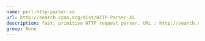 ```yaml
---
name: perl-http-parser-xs
url: http://search.cpan.org/dist/HTTP-Parser-XS
description: fast, primitive HTTP request parser. URL : http://search.cpan.org/dist/HTTP-Parser-XS Groups : None
group: None
---
```

